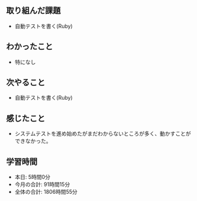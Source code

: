 ## 取り組んだ課題
- 自動テストを書く(Ruby)
## わかったこと
- 特になし
## 次やること
- 自動テストを書く(Ruby)
## 感じたこと
- システムテストを進め始めたがまだわからないところが多く、動かすことができなかった。
## 学習時間
- 本日: 5時間0分
- 今月の合計: 91時間15分
- 全体の合計: 1806時間55分
